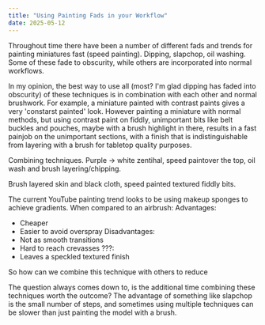 ```yaml
---
title: "Using Painting Fads in your Workflow"
date: 2025-05-12
---
```

Throughout time there have been a number of different fads and trends for painting miniatures fast (speed painting). Dipping, slapchop, oil washing. Some of these fade to obscurity, while others are incorporated into normal workflows.

In my opinion, the best way to use all (most? I'm glad dipping has faded into obscurity) of these techniques is in combination with each other and normal brushwork. For example, a miniature painted with contrast paints gives a very 'constarst painted' look. However painting a miniature with normal methods, but using contrast paint on fiddly, unimportant bits like belt buckles and pouches, maybe with a brush highlight in there, results in a fast painjob on the unimportant sections, with a finish that is indistinguishable from layering with a brush for tabletop quality purposes.

Combining techniques. Purple -> white zentihal, speed paintover the top, oil wash and brush layering/chipping.

Brush layered skin and black cloth, speed painted textured fiddly bits.

 The current YouTube painting trend looks to be using makeup sponges to achieve gradients. When compared to an airbrush:
Advantages: 
- Cheaper
- Easier to avoid overspray
Disadvantages:
- Not as smooth transitions
- Hard to reach crevasses 
???:
- Leaves a speckled textured finish

So how can we combine this technique with others to reduce 

The question always comes down to, is the additional time combining these techniques worth the outcome? The advantage of something like slapchop is the small number of steps, and sometimes using multiple techniques can be slower than just painting the model with a brush.
